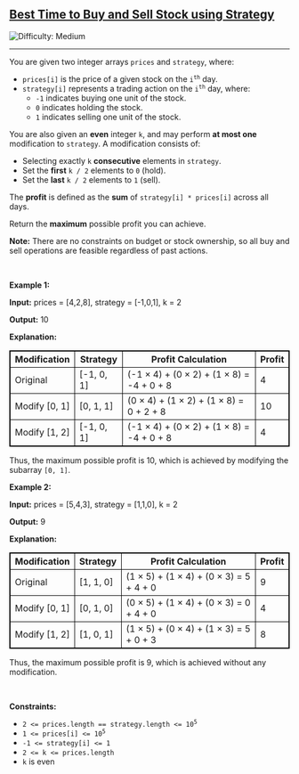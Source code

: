 <h2><a href="https://leetcode.com/problems/best-time-to-buy-and-sell-stock-using-strategy">Best Time to Buy and Sell Stock using Strategy</a></h2> <img src='https://img.shields.io/badge/Difficulty-Medium-orange' alt='Difficulty: Medium' /><hr><p>You are given two integer arrays <code>prices</code> and <code>strategy</code>, where:</p>

<ul>
	<li><code>prices[i]</code> is the price of a given stock on the <code>i<sup>th</sup></code> day.</li>
	<li><code>strategy[i]</code> represents a trading action on the <code>i<sup>th</sup></code> day, where:
	<ul>
		<li><code>-1</code> indicates buying one unit of the stock.</li>
		<li><code>0</code> indicates holding the stock.</li>
		<li><code>1</code> indicates selling one unit of the stock.</li>
	</ul>
	</li>
</ul>

<p>You are also given an <strong>even</strong> integer <code>k</code>, and may perform <strong>at most one</strong> modification to <code>strategy</code>. A modification consists of:</p>

<ul>
	<li>Selecting exactly <code>k</code> <strong>consecutive</strong> elements in <code>strategy</code>.</li>
	<li>Set the <strong>first</strong> <code>k / 2</code> elements to <code>0</code> (hold).</li>
	<li>Set the <strong>last</strong> <code>k / 2</code> elements to <code>1</code> (sell).</li>
</ul>

<p>The <strong>profit</strong> is defined as the <strong>sum</strong> of <code>strategy[i] * prices[i]</code> across all days.</p>

<p>Return the <strong>maximum</strong> possible profit you can achieve.</p>

<p><strong>Note:</strong> There are no constraints on budget or stock ownership, so all buy and sell operations are feasible regardless of past actions.</p>

<p>&nbsp;</p>
<p><strong class="example">Example 1:</strong></p>

<div class="example-block">
<p><strong>Input:</strong> <span class="example-io">prices = [4,2,8], strategy = [-1,0,1], k = 2</span></p>

<p><strong>Output:</strong> <span class="example-io">10</span></p>

<p><strong>Explanation:</strong></p>

<table style="border: 1px solid black;">
	<thead>
		<tr>
			<th style="border: 1px solid black;">Modification</th>
			<th style="border: 1px solid black;">Strategy</th>
			<th style="border: 1px solid black;">Profit Calculation</th>
			<th style="border: 1px solid black;">Profit</th>
		</tr>
	</thead>
	<tbody>
		<tr>
			<td style="border: 1px solid black;">Original</td>
			<td style="border: 1px solid black;">[-1, 0, 1]</td>
			<td style="border: 1px solid black;">(-1 &times; 4) + (0 &times; 2) + (1 &times; 8) = -4 + 0 + 8</td>
			<td style="border: 1px solid black;">4</td>
		</tr>
		<tr>
			<td style="border: 1px solid black;">Modify [0, 1]</td>
			<td style="border: 1px solid black;">[0, 1, 1]</td>
			<td style="border: 1px solid black;">(0 &times; 4) + (1 &times; 2) + (1 &times; 8) = 0 + 2 + 8</td>
			<td style="border: 1px solid black;">10</td>
		</tr>
		<tr>
			<td style="border: 1px solid black;">Modify [1, 2]</td>
			<td style="border: 1px solid black;">[-1, 0, 1]</td>
			<td style="border: 1px solid black;">(-1 &times; 4) + (0 &times; 2) + (1 &times; 8) = -4 + 0 + 8</td>
			<td style="border: 1px solid black;">4</td>
		</tr>
	</tbody>
</table>

<p>Thus, the maximum possible profit is 10, which is achieved by modifying the subarray <code>[0, 1]</code>​​​​​​​.</p>
</div>

<p><strong class="example">Example 2:</strong></p>

<div class="example-block">
<p><strong>Input:</strong> <span class="example-io">prices = [5,4,3], strategy = [1,1,0], k = 2</span></p>

<p><strong>Output:</strong> <span class="example-io">9</span></p>

<p><strong>Explanation:</strong></p>

<div class="example-block">
<table style="border: 1px solid black;">
	<thead>
		<tr>
			<th style="border: 1px solid black;">Modification</th>
			<th style="border: 1px solid black;">Strategy</th>
			<th style="border: 1px solid black;">Profit Calculation</th>
			<th style="border: 1px solid black;">Profit</th>
		</tr>
	</thead>
	<tbody>
		<tr>
			<td style="border: 1px solid black;">Original</td>
			<td style="border: 1px solid black;">[1, 1, 0]</td>
			<td style="border: 1px solid black;">(1 &times; 5) + (1 &times; 4) + (0 &times; 3) = 5 + 4 + 0</td>
			<td style="border: 1px solid black;">9</td>
		</tr>
		<tr>
			<td style="border: 1px solid black;">Modify [0, 1]</td>
			<td style="border: 1px solid black;">[0, 1, 0]</td>
			<td style="border: 1px solid black;">(0 &times; 5) + (1 &times; 4) + (0 &times; 3) = 0 + 4 + 0</td>
			<td style="border: 1px solid black;">4</td>
		</tr>
		<tr>
			<td style="border: 1px solid black;">Modify [1, 2]</td>
			<td style="border: 1px solid black;">[1, 0, 1]</td>
			<td style="border: 1px solid black;">(1 &times; 5) + (0 &times; 4) + (1 &times; 3) = 5 + 0 + 3</td>
			<td style="border: 1px solid black;">8</td>
		</tr>
	</tbody>
</table>

<p>Thus, the maximum possible profit is 9, which is achieved without any modification.</p>
</div>
</div>

<p>&nbsp;</p>
<p><strong>Constraints:</strong></p>

<ul>
	<li><code>2 &lt;= prices.length == strategy.length &lt;= 10<sup>5</sup></code></li>
	<li><code>1 &lt;= prices[i] &lt;= 10<sup>5</sup></code></li>
	<li><code>-1 &lt;= strategy[i] &lt;= 1</code></li>
	<li><code>2 &lt;= k &lt;= prices.length</code></li>
	<li><code>k</code> is even</li>
</ul>
